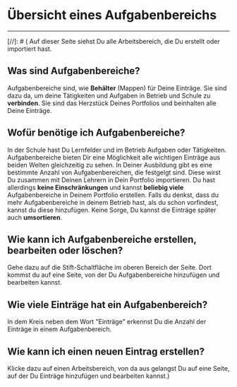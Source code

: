 # Übersicht eines Aufgabenbereichs

- - - 




[//]: # (
Auf dieser Seite siehst Du alle Arbeitsbereich, die Du erstellt oder importiert hast.

## Was sind Aufgabenbereiche?
Aufgabenbereiche sind, wie **Behälter** (Mappen) für Deine Einträge. Sie sind dazu da, um deine Tätigkeiten und Aufgaben in Betrieb und Schule zu **verbinden**. Sie sind das Herzstück Deines Portfolios und beinhalten alle Deine Einträge.

## Wofür benötige ich Aufgabenbereiche?
In der Schule hast Du Lernfelder und im Betrieb Aufgaben oder Tätigkeiten. Aufgabenbereiche bieten Dir eine Möglichkeit alle wichtigen Einträge aus beiden Welten gleichzeitig zu sehen. In Deiner Ausbildung gibt es eine bestimmte Anzahl von Aufgabenbereichen, die festgelgt sind. Diese wirst Du zusammen mit Deinen Lehrern in Dein Portfolio importieren. Du hast allerdings **keine Einschränkungen** und kannst **beliebig viele** Aufgabenbereiche in Deinem Portfolio erstellen. 
Falls du denkst, dass du mehr Aufgabenbereiche in deinem Betrieb hast, als du schon vorfindest, kannst du diese hinzufügen. Keine Sorge, Du kannst die Einträge später auch **umsortieren**.

## Wie kann ich Aufgabenbereiche erstellen, bearbeiten oder löschen?
Gehe dazu auf die Stift-Schaltfläche im oberen Bereich der Seite. Dort kommst du auf eine Seite, von der Du Aufgabenbereiche hinzufügen und bearbeiten kannst.

## Wie viele Einträge hat ein Aufgabenbereich?
In dem Kreis neben dem Wort "Einträge" erkennst Du die Anzahl der Einträge in einem Aufgabenbereich.

## Wie kann ich einen neuen Eintrag erstellen?
Klicke dazu auf einen Arbeitsbereich, von da aus gelangst Du auf eine Seite, auf der Du Einträge hinzufügen und bearbeiten kannst.)

